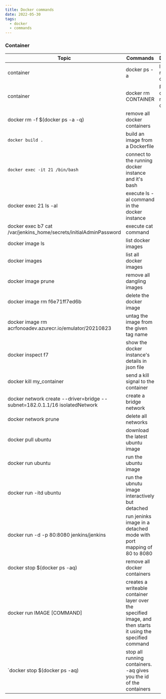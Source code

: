 ```yaml
---
title: Docker commands
date: 2022-05-30
tags:
  - docker
  - commands
---
```


### Container

Topic|Commands|Description
---|---|---
container|docker ps -a|list all running containers
container|docker rm CONTAINER|Remove one or more containers
|docker rm -f $(docker ps -a -q)|remove all docker containers
|`docker build .`|build an image from a Dockerfile
|`docker exec -it 21 /bin/bash`|connect to the running docker instance and it's bash
|docker exec 21 ls -al|execute ls -al command in the docker instance
|docker exec b7 cat /var/jenkins_home/secrets/initialAdminPassword|execute cat command
|docker image ls|list docker images
|docker images|list all docker images
|docker image prune|remove all dangling images
|docker image rm f6e71ff7ed6b|delete the docker image
|docker image rm acrfonoadev.azurecr.io/emulator/20210823|untag the image from the given tag name
|docker inspect f7|show the docker instance's details in json file
|docker kill my_container|send a kill signal to the container
|docker network create --driver=bridge --subnet=182.0.1.1/16 isolatedNetwork|create a bridge network
|docker network prune|delete all networks
|docker pull ubuntu|download the latest ubuntu image
|docker run ubuntu|run the ubuntu image
|docker run -itd ubuntu|run the ubnutu image interactively but detached
|docker run -d -p 80:8080 jenkins/jenkins|run jeninks image in a detached mode with port mapping of 80 to 8080
|docker stop $(docker ps -aq)|remove all docker containers
|docker run IMAGE [COMMAND]|creates a writeable container layer over the specified image, and then starts it using the specified command
|`docker stop $(docker ps -aq)|stop all running containers. -aq gives you the id of the containers

